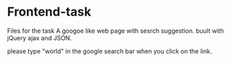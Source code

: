 # Frontend-task
Files for the task
A googoe like web page with sesrch suggestion. buult with jQuery ajax and JSON.

please type "world" in the google search bar when you click on the link.
